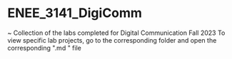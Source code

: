 # ENEE_3141_DigiComm
~ Collection of the labs completed for Digital Communication Fall 2023 
To view specific lab projects, go to the corresponding folder and open the corresponding ".md " file 
